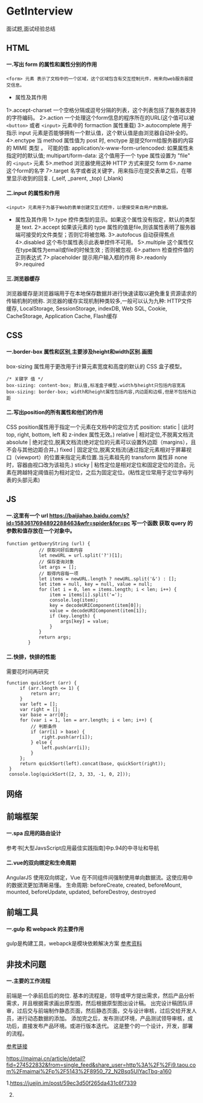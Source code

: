 # GetInterview
面试题,面试经验总结

## HTML
#### 一.写出 form 的属性和属性分别的作用
```
<form> 元素 表示了文档中的一个区域，这个区域包含有交互控制元件，用来向web服务器提交信息。
```
* 属性及其作用

1>.accept-charset
	一个空格分隔或逗号分隔的列表，这个列表包括了服务器支持的字符编码。
2>.action
	一个处理这个form信息的程序所在的URL(这个值可以被 `<button>` 或者 `<input>` 元素中的 formaction 属性重载)
3>.autocomplete
	用于指示 input 元素是否能够拥有一个默认值，这个默认值是由浏览器自动补全的。
4>.enctype
	当 method 属性值为 post 时, enctype 是提交form给服务器的内容的 MIME 类型 。
	可能的值: application/x-www-form-urlencoded: 如果属性未指定时的默认值;
				multipart/form-data: 这个值用于一个 type 属性设置为 "file" 的 `<input>` 元素
5>.method
	浏览器使用这种 HTTP 方式来提交 form
6>.name
	这个form的名字
7>.target
	名字或者说关键字，用来指示在提交表单之后，在哪里显示收到的回复.
	(_self, _parent, _top) (_blank)
	
#### 二.input 的属性和作用
```
<input> 元素用于为基于Web的表单创建交互式控件，以便接受来自用户的数据。
```
* 属性及其作用
1>.type
	控件类型的显示。如果这个属性没有指定，默认的类型是 text.
2>.accept
	如果该元素的 type 属性的值是file,则该属性表明了服务器端可接受的文件类型；否则它将被忽略.
3>.autofocus
	自动获得焦点	
4>.disabled
	这个布尔属性表示此表单控件不可用。
5>.multiple
	这个属性仅在type属性为email或file的时候生效 ; 否则被忽视.
6>.pattern
	检查控件值的正则表达式
7>.placeholder
	提示用户输入框的作用
8>.readonly
9>.required					

#### 三.浏览器缓存
浏览器缓存是浏览器端用于在本地保存数据并进行快速读取以避免重复资源请求的传输机制的统称.
浏览器的缓存实现机制种类较多,一般可以认为九种: HTTP文件缓存, LocalStorage, SessionStorage, indexDB, Web SQL, Cookie, CacheStorage, Application Cache, Flash缓存

## CSS
#### 一.border-box 属性和区别,主要涉及height和width区别.画图
box-sizing 属性用于更改用于计算元素宽度和高度的默认的 CSS 盒子模型。
```
/* 关键字 值 */
box-sizing: content-box; 默认值,标准盒子模型.width与height只包括内容宽高
box-sizing: border-box; width和height属性包括内容,内边距和边框,但是不包括外边距
```

#### 二.写出position的所有属性和他们的作用
CSS position属性用于指定一个元素在文档中的定位方式
position: 
static | (此时 top, right, bottom, left 和 z-index 属性无效。)
relative | 相对定位,不脱离文档流
absolute | 绝对定位,脱离文档流(绝对定位的元素可以设置外边距（margins），且不会与其他边距合并。)
fixed | 固定定位,脱离文档流(通过指定元素相对于屏幕视口（viewport）的位置来指定元素位置.当元素祖先的 transform  属性非 none 时，容器由视口改为该祖先.)
sticky | 粘性定位是相对定位和固定定位的混合。元素在跨越特定阈值前为相对定位，之后为固定定位。(粘性定位常用于定位字母列表的头部元素)

## JS
#### 一.这里有一个 url https://baijiahao.baidu.com/s?id=1583617694892288463&wfr=spider&for=pc 写一个函数 获取 query 的参数和值存放在一个对象中。
```
function getQueryString (url) {
            // 获取问好后面内容
            let newURL = url.split('?')[1];
            // 保存查询对象
            let args = [];
            // 取得内容每一项
            let items = newURL.length ? newURL.split('&') : [];
            let item = null, key = null, value = null;
            for (let i = 0, len = items.length; i < len; i++) {
                item = items[i].split('=');
                console.log(item);
                key = decodeURIComponent(item[0]);
                value = decodeURIComponent(item[1]);
                if (key.length) {
                    args[key] = value;
                }
            }
            return args;
        }
```

#### 二.快排，快排的性能
需要花时间再研究
```
function quickSort (arr) {
	 if (arr.length <= 1) {
	     return arr;
	 }
	 var left = [];
	 var right = [];
	 var base = arr[0];
	 for (var i = 1, len = arr.length; i < len; i++) {
	     // 判断条件
	     if (arr[i] > base) {
	         right.push(arr[i]);
	     } else {
	         left.push(arr[i]);
	     }
	 };
	 return quickSort(left).concat(base, quickSort(right));
 }
 console.log(quickSort([2, 3, 33, -1, 0, 2]));
```

## 网络

## 前端框架
#### 一.spa 应用的路由设计
参考书[大型JavsScript应用最佳实践指南]中p.94的中寻址和导航


#### 二.vue的双向绑定和生命周期
AngularJS 使用双向绑定，Vue 在不同组件间强制使用单向数据流。这使应用中的数据流更加清晰易懂。
生命周期: beforeCreate, created, beforeMount, mounted, beforeUpdate, updated, beforeDestroy, destroyed

## 前端工具
#### 一.gulp 和 webpack 的主要作用
gulp是构建工具，webapck是模块依赖解决方案
[参考资料](https://www.zhihu.com/question/45536395?sort=created)



## 非技术问题
#### 一.主要的工作流程
前端是一个承前启后的岗位.
基本的流程是，领导或甲方提出需求，然后产品分析需求，并且根据需求画出原型图，然后根据原型图出设计稿。
出完设计稿团队评审，过后交与前端制作静态页面，然后静态页面，交与设计审核，过后交给开发人员，进行动态数据的添加。
添加完之后，发布测试环境，产品测试领导审核，成功后，直接发布产品环境。或进行版本迭代。
这是整个的一个设计，开发，部署的流程。

[参考链接](https://www.zhihu.com/question/32039469)




https://maimai.cn/article/detail?fid=274522832&from=single_feed&share_user=http%3A%2F%2Fi9.taou.com%2Fmaimai%2Fp%2F5143%2F8950_72_N2Bsq5UlYacTbq-a160


1.https://juejin.im/post/59ec3d50f265da431c6f7339

2.

